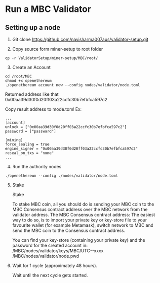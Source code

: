 # Run a MBC Validator
## Setting up a node
1. Git clone https://github.com/navisharma007aus/validator-setup.git

2. Copy source form miner-setup to root folder
```
cp -r ValidatorSetup/miner-setup/MBC/root/
```
3. Create an Account

```
cd /root/MBC
chmod +x openethereum
./openethereum account new --config nodes/validator/node.toml
```
Returned address like that 0x00aa39d30f0d20ff03a22ccfc30b7efbfca597c2

Copy result address to mode.toml
Ex:
```
...
[account]
unlock = ["0x00aa39d30f0d20ff03a22ccfc30b7efbfca597c2"]
password = ["password"]

[mining]
force_sealing = true
engine_signer = "0x00aa39d30f0d20ff03a22ccfc30b7efbfca597c2"
reseal_on_txs = "none"    
...
```
4. Run the authority nodes
```
./openethereum --config ./nodes/validator/node.toml

```
5. Stake
       
    Stake

    To stake MBC coin, all you should do is sending your MBC coin to the MBC Consensus contract address over the MBC network from the validator address.
    The MBC Consensus contract address: <MAINNET CONSENSUS ADDRESS>
    The easiest way to do so, is to import your private key or key-store file to your favourite wallet (for example Metamask), switch network to MBC and send the MBC coin to the Consensus contract address.

    You can find your key-store (containing your private key) and the password for the created account in:
    /MBC/nodes/validator/keys/MBC/UTC--xxxx
    /MBC/nodes/validator/node.pwd

6. Wait for 1 cycle (approximately 48 hours).

    Wait until the next cycle gets started.

